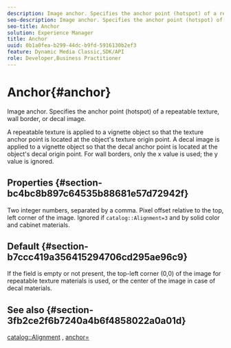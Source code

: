 ```yaml
---
description: Image anchor. Specifies the anchor point (hotspot) of a repeatable texture, wall border, or decal image.
seo-description: Image anchor. Specifies the anchor point (hotspot) of a repeatable texture, wall border, or decal image.
seo-title: Anchor
solution: Experience Manager
title: Anchor
uuid: 0b1a0fea-b299-44dc-b9fd-5916130b2ef3
feature: Dynamic Media Classic,SDK/API
role: Developer,Business Practitioner
---
```


# Anchor{#anchor}

Image anchor. Specifies the anchor point (hotspot) of a repeatable texture, wall border, or decal image.

 A repeatable texture is applied to a vignette object so that the texture anchor point is located at the object's texture origin point. A decal image is applied to a vignette object so that the decal anchor point is located at the object's decal origin point. For wall borders, only the x value is used; the y value is ignored.

## Properties {#section-bc4bc8b897c64535b88681e57d72942f}

Two integer numbers, separated by a comma. Pixel offset relative to the top, left corner of the image. Ignored if `catalog::Alignment=3` and by solid color and cabinet materials.

## Default {#section-b7ccc419a356415294706cd295ae96c9}

If the field is empty or not present, the top-left corner (0,0) of the image for repeatable texture materials is used, or the center of the image in case of decal materials.

## See also {#section-3fb2ce2f6b7240a4b6f4858022a0a01d}

[catalog::Alignment](../../../../../ir-api/material-cat/image-rendering-api-ref/c-ir-material-catalog/c-ir-material-data-reference/r-ir-alignment.md#reference-e52152e8dc244d0aa13b40c615d0f399) , [anchor=](../../../../../ir-api/http-protocol/image-rendering-api-ref/c-ir-http-protocol-ref/c-ir-http-protocol-command-reference/r-ir-http-anchor.md#reference-d53923d785c9442997dc7f2199524c26) 
